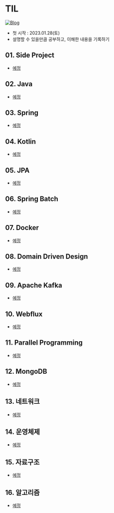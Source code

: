 # TIL
[![Blog](https://img.shields.io/badge/Blog-https://devfunny.tistory.com/-green.svg)](https://devfunny.tistory.com/)

- 첫 시작 : 2023.01.28(토)
- 설명할 수 있을만큼 공부하고, 이해한 내용을 기록하기

## 01. Side Project

* [예정](https://github.com/seohaem)

## 02. Java

* [예정](https://github.com/seohaem)

## 03. Spring

* [예정](https://github.com/seohaem)

## 04. Kotlin

* [예정](https://github.com/seohaem)

## 05. JPA

* [예정](https://github.com/seohaem)

## 06. Spring Batch

* [예정](https://github.com/seohaem)

## 07. Docker

* [예정](https://github.com/seohaem)

## 08. Domain Driven Design

* [예정](https://github.com/seohaem)

## 09. Apache Kafka

* [예정](https://github.com/seohaem)

## 10. Webflux

* [예정](https://github.com/seohaem)

## 11. Parallel Programming

* [예정](https://github.com/seohaem)

## 12. MongoDB

* [예정](https://github.com/seohaem)

## 13. 네트워크

* [예정](https://github.com/seohaem)

## 14. 운영체제

* [예정](https://github.com/seohaem)

## 15. 자료구조

* [예정](https://github.com/seohaem)

## 16. 알고리즘

* [예정](https://github.com/seohaem)
